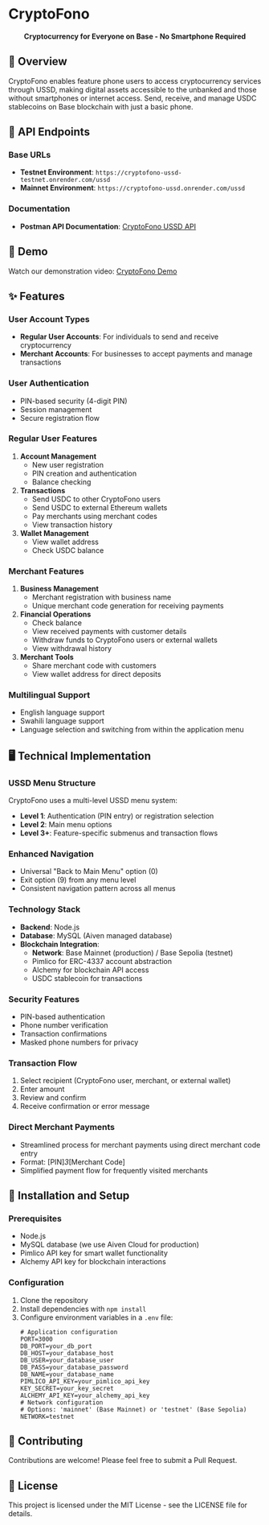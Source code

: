 # CryptoFono

<div align="center">
 
  <p><strong>Cryptocurrency for Everyone on Base - No Smartphone Required</strong></p>
</div>

## 📱 Overview
CryptoFono enables feature phone users to access cryptocurrency services through USSD, making digital assets accessible to the unbanked and those without smartphones or internet access. Send, receive, and manage USDC stablecoins on Base blockchain with just a basic phone.

## 🔗 API Endpoints
### Base URLs
* **Testnet Environment**: `https://cryptofono-ussd-testnet.onrender.com/ussd`
* **Mainnet Environment**: `https://cryptofono-ussd.onrender.com/ussd`

### Documentation
* **Postman API Documentation**: [CryptoFono USSD API](https://www.postman.com/security-architect-92214193/cryptofono/collection/ue8u9wt/cryptofono-ussd-api?action=share&creator=45016156)

## 🎥 Demo
Watch our demonstration video: [CryptoFono Demo](https://youtu.be/_7N1VA6spXA)

## ✨ Features

### User Account Types
- **Regular User Accounts**: For individuals to send and receive cryptocurrency
- **Merchant Accounts**: For businesses to accept payments and manage transactions

### User Authentication
- PIN-based security (4-digit PIN)
- Session management
- Secure registration flow

### Regular User Features
1. **Account Management**
   - New user registration
   - PIN creation and authentication
   - Balance checking
2. **Transactions**
   - Send USDC to other CryptoFono users
   - Send USDC to external Ethereum wallets
   - Pay merchants using merchant codes
   - View transaction history
3. **Wallet Management**
   - View wallet address
   - Check USDC balance

### Merchant Features
1. **Business Management**
   - Merchant registration with business name
   - Unique merchant code generation for receiving payments
2. **Financial Operations**
   - Check balance
   - View received payments with customer details
   - Withdraw funds to CryptoFono users or external wallets
   - View withdrawal history
3. **Merchant Tools**
   - Share merchant code with customers
   - View wallet address for direct deposits

### Multilingual Support
- English language support
- Swahili language support
- Language selection and switching from within the application menu

## 🖥️ Technical Implementation

### USSD Menu Structure
CryptoFono uses a multi-level USSD menu system:
- **Level 1**: Authentication (PIN entry) or registration selection
- **Level 2**: Main menu options
- **Level 3+**: Feature-specific submenus and transaction flows

### Enhanced Navigation
- Universal "Back to Main Menu" option (0)
- Exit option (9) from any menu level
- Consistent navigation pattern across all menus

### Technology Stack
- **Backend**: Node.js
- **Database**: MySQL (Aiven managed database)
- **Blockchain Integration**: 
  - **Network**: Base Mainnet (production) / Base Sepolia (testnet)
  - Pimlico for ERC-4337 account abstraction
  - Alchemy for blockchain API access
  - USDC stablecoin for transactions

### Security Features
- PIN-based authentication
- Phone number verification
- Transaction confirmations
- Masked phone numbers for privacy

### Transaction Flow
1. Select recipient (CryptoFono user, merchant, or external wallet)
2. Enter amount
3. Review and confirm
4. Receive confirmation or error message

### Direct Merchant Payments
- Streamlined process for merchant payments using direct merchant code entry
- Format: [PIN]*3*[Merchant Code]
- Simplified payment flow for frequently visited merchants

## 🔧 Installation and Setup

### Prerequisites
- Node.js
- MySQL database (we use Aiven Cloud for production)
- Pimlico API key for smart wallet functionality
- Alchemy API key for blockchain interactions

### Configuration
1. Clone the repository
2. Install dependencies with `npm install`
3. Configure environment variables in a `.env` file:
   ```
   # Application configuration
   PORT=3000
   DB_PORT=your_db_port
   DB_HOST=your_database_host
   DB_USER=your_database_user
   DB_PASS=your_database_password
   DB_NAME=your_database_name
   PIMLICO_API_KEY=your_pimlico_api_key
   KEY_SECRET=your_key_secret
   ALCHEMY_API_KEY=your_alchemy_api_key
   # Network configuration
   # Options: 'mainnet' (Base Mainnet) or 'testnet' (Base Sepolia)
   NETWORK=testnet
   ```

## 🤝 Contributing
Contributions are welcome! Please feel free to submit a Pull Request.

## 📄 License
This project is licensed under the MIT License - see the LICENSE file for details.
